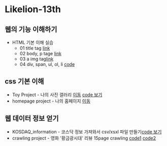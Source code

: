 # Likelion-13th


## 웹의 기능 이해하기
* HTML 기본 이해 실습
  * 01 title tag [link](https://github.com/Jeonyeseul02/Likelion-13th/blob/main/web_html/01_html_title.html)
  * 02 body, p tage [link](https://github.com/Jeonyeseul02/Likelion-13th/blob/main/web_html/02_html_body_p.html)
  * 03 a img tag[link](https://github.com/Jeonyeseul02/Likelion-13th/blob/main/web_html/03_html_link_img.html)
  * 04 div, span, ul, ol, li [code ](https://github.com/Jeonyeseul02/Likelion-13th/blob/main/web_html/04_html.div_span.html)
  
## css 기본 이해
 * Toy Project - 나의 사진 갤러리 [이동](https://jeonyeseul02.github.io/Likelion-13th/02_css.gallery/14_img_gallery.html) [code 보기](https://github.com/Jeonyeseul02/Likelion-13th/blob/main/02_css.gallery/14_img_gallery.html)
 * homepage project - 나의 홈페이지 [이동](https://jeonyeseul02.github.io/Likelion-13th/00_mywork/main.html)

## 웹 데이터 정보 얻기
 * KOSDAQ_information - 코스닥 정보 가져와서 csv/xsxl 파일 만들기[code 보기](https://github.com/Jeonyeseul02/Likelion-13th/blob/main/03_kosdaq_data/KOSDAQ_GET.py)
 * crawling project  - 영화 '황금광시대' 리뷰 15page crawling [code1](https://github.com/Jeonyeseul02/Likelion-13th/blob/main/04_web_data/13-1_homework.py) [code2](https://github.com/Jeonyeseul02/Likelion-13th/blob/main/04_web_data/13-2_homework.py)
 

